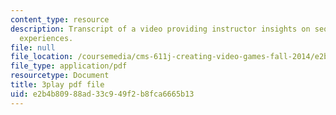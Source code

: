 ```yaml
---
content_type: resource
description: Transcript of a video providing instructor insights on sequencing learning
  experiences.
file: null
file_location: /coursemedia/cms-611j-creating-video-games-fall-2014/e2b4b80988ad33c949f2b8fca6665b13_lyR4HQ01nos.pdf
file_type: application/pdf
resourcetype: Document
title: 3play pdf file
uid: e2b4b809-88ad-33c9-49f2-b8fca6665b13
---
```

